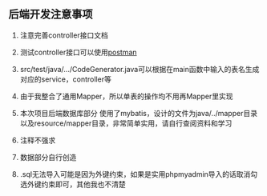 ##  后端开发注意事项

1. 注意完善controller接口文档

2. 测试controller接口可以使用[postman][Postman]

3. src/test/java/.../CodeGenerator.java可以根据在main函数中输入的表名生成对应的service，controller等

4. 由于我整合了通用Mapper，所以单表的操作均不用再Mapper里实现

5. 本次项目后端数据库部分 使用了mybatis，设计的文件为java/../mapper目录以及resource/mapper目录，非常简单实用，请自行查阅资料和学习

6. 注释不强求

7. 数据部分自行创造

8. .sql无法导入可能是因为外键约束，如果是实用phpmyadmin导入的话取消勾选外键约束即可，其他我也不清楚 

   [Postman]: https://www.postman.com/downloads/

   

